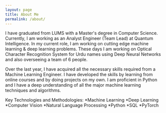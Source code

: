 ```yaml
---
layout: page
title: About Me
permalink: /about/
---
```


I have graduated from LUMS with a Master's degree in Computer Science. Currently, I am working as an Analyst Engineer (Team Lead) at Quantum Intelligence. In my current role, I am working on cutting edge machine learning & deep learning problems. These days I am working on Optical Character Recognition System for Urdu names using Deep Neural Networks and also overseeing a team of 6 people.

Over the last year, I have acquired all the necessary skills required from a Machine Learning Engineer. I have developed the skills by learning from online courses and by doing projects on my own. I am proficient in Python and I have a deep understanding of all the major machine learning techniques and algorithms.

Key Technologies and Methodologies:
*Machine Learning
*Deep Learning
*Computer Vision
*Natural Language Processing
*Python
*SQL
*PyTorch

